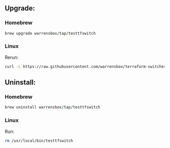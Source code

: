 ## Upgrade:

### Homebrew

```ruby
brew upgrade warrensbox/tap/testtfswitch
```
### Linux

Rerun:

```sh
curl -L https://raw.githubusercontent.com/warrensbox/terraform-switcher/release/install.sh | bash
```

## Uninstall:

### Homebrew

```ruby
brew uninstall warrensbox/tap/testtfswitch
```
### Linux

Run:

```sh
rm /usr/local/bin/testtfswitch
```